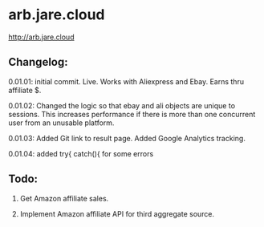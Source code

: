 # arb.jare.cloud


http://arb.jare.cloud


## Changelog: 

0.01.01: initial commit. Live. Works with Aliexpress and Ebay. Earns thru affiliate $. 



0.01.02: Changed the logic so that ebay and ali objects are unique to sessions. This increases performance if there is more than one concurrent user from an unusable platform.



0.01.03: Added Git link to result page. Added Google Analytics tracking.



0.01.04: added try{ catch(){ for some errors



## Todo:

1. Get Amazon affiliate sales. 



2. Implement Amazon affiliate API for third aggregate source.